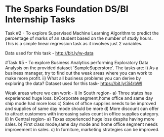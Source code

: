 # The Sparks Foundation DS/BI Internship Tasks

Task #2 - To explore Supervised Machine Learning Algorithm to predict the percentage of marks of an student based on the number of study hours.
          This is a simple linear regression task as it involves just 2 variables.
          
   Data used for this task - http://bit.ly/w-data

#Task #5 - To explore Business Analytics performing Exploratory Data Analysis on the provided dataset 'SampleSuperstore'.
            The tasks are:
            i) As a business manager, try to find out the weak areas where you can work
                to make more profit.
            ii) What all business problems you can derive by exploring the data?
Dataset used for this task-  https://bit.ly/3i4rbWl

Weak areas where we can work:-
          i) In South region-   a) Three states has experienced huge loss. b)Corporate segment,home office and same day ship mode had more loss 
                                c) Sales of office supplies needs to be improved and supplies of same day mode should be more
                                d) More discount can offer to attract customers with increasing sales count in office supplies category.
          ii) In Central region-  a) Texas experienced huge loss despite having more sales.
                                  b) First class mode,same day mode and home office segment needs improvement in sales.
                                  c) In furniture, marketing strategies can be improved.  
